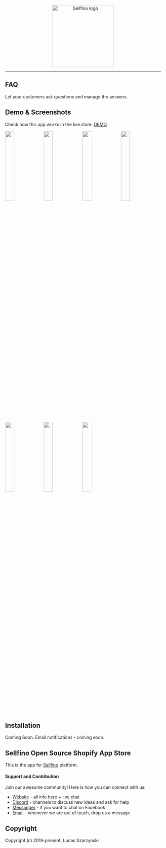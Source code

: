<p align="center"><a href="https://www.sellfino.com" target="_blank" rel="noopener noreferrer"><img width="200" src="https://www.sellfino.com/images/logo.png" alt="Sellfino logo"></a></p>

---

## FAQ
Let your customers ask questions and manage the answers.

## Demo & Screenshots
Check how this app works in the live store: [DEMO](https://sellfino.myshopify.com/products/grey-tie-faq)

<a href="https://sellfino.com/images/screens/faq/faq-1.jpg" target="_blank" rel="noopener noreferrer"><img width="24%" src="https://sellfino.com/images/screens/faq/faq-1.jpg"></a> <a href="https://sellfino.com/images/screens/faq/faq-2.jpg" target="_blank" rel="noopener noreferrer"><img width="24%" src="https://sellfino.com/images/screens/faq/faq-2.jpg"></a> <a href="https://sellfino.com/images/screens/faq/faq-3.jpg" target="_blank" rel="noopener noreferrer"><img width="24%" src="https://sellfino.com/images/screens/faq/faq-3.jpg"></a> <a href="https://sellfino.com/images/screens/faq/faq-4.jpg" target="_blank" rel="noopener noreferrer"><img width="24%" src="https://sellfino.com/images/screens/faq/faq-4.jpg"></a> <a href="https://sellfino.com/images/screens/faq/faq-5.jpg" target="_blank" rel="noopener noreferrer"><img width="24%" src="https://sellfino.com/images/screens/faq/faq-5.jpg"></a> <a href="https://sellfino.com/images/screens/faq/faq-6.jpg" target="_blank" rel="noopener noreferrer"><img width="24%" src="https://sellfino.com/images/screens/faq/faq-6.jpg"></a> <a href="https://sellfino.com/images/screens/faq/faq-7.jpg" target="_blank" rel="noopener noreferrer"><img width="24%" src="https://sellfino.com/images/screens/faq/faq-7.jpg"></a>

## Installation
Coming Soon. Email notifications - coming soon.

## Sellfino Open Source Shopify App Store
This is the app for [Sellfino](https://github.com/sellfino/sellfino) platform.

#### Support and Contribution

Join our awesome community! Here is how you can connect with us:
- [Website](https://www.sellfino.com) - all info here + live chat
- [Discord](https://discordapp.com/invite/wrFnzZ3) - channels to discuss new ideas and ask for help
- [Messanger](https://m.me/104484064333760) - if you want to chat on Facebook
- [Email](mailto:contact@sellfino.com) - whenever we are out of touch, drop us a message


## Copyright
Copyright (c) 2019-present, Lucas Szarzynski
